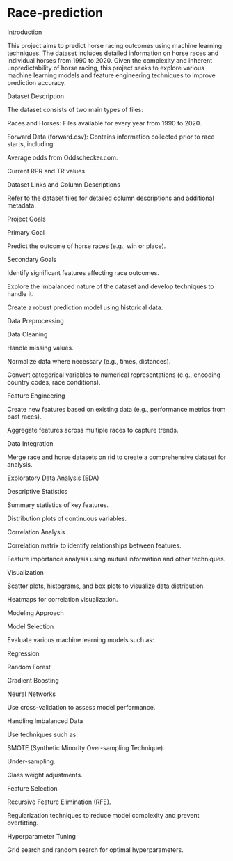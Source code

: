 # Race-prediction

Introduction

This project aims to predict horse racing outcomes using machine learning techniques. The dataset includes detailed information on horse races and individual horses from 1990 to 2020. Given the complexity and inherent unpredictability of horse racing, this project seeks to explore various machine learning models and feature engineering techniques to improve prediction accuracy.

Dataset Description

The dataset consists of two main types of files:

Races and Horses: Files available for every year from 1990 to 2020.

Forward Data (forward.csv): Contains information collected prior to race starts, including:

Average odds from Oddschecker.com.

Current RPR and TR values.

Dataset Links and Column Descriptions

Refer to the dataset files for detailed column descriptions and additional metadata.

Project Goals

Primary Goal

Predict the outcome of horse races (e.g., win or place).

Secondary Goals

Identify significant features affecting race outcomes.

Explore the imbalanced nature of the dataset and develop techniques to handle it.

Create a robust prediction model using historical data.

Data Preprocessing

Data Cleaning

Handle missing values.

Normalize data where necessary (e.g., times, distances).

Convert categorical variables to numerical representations (e.g., encoding country codes, race conditions).

Feature Engineering

Create new features based on existing data (e.g., performance metrics from past races).

Aggregate features across multiple races to capture trends.

Data Integration

Merge race and horse datasets on rid to create a comprehensive dataset for analysis.

Exploratory Data Analysis (EDA)

Descriptive Statistics

Summary statistics of key features.

Distribution plots of continuous variables.

Correlation Analysis

Correlation matrix to identify relationships between features.

Feature importance analysis using mutual information and other techniques.

Visualization

Scatter plots, histograms, and box plots to visualize data distribution.

Heatmaps for correlation visualization.

Modeling Approach

Model Selection

Evaluate various machine learning models such as:

Regression

Random Forest

Gradient Boosting

Neural Networks

Use cross-validation to assess model performance.

Handling Imbalanced Data

Use techniques such as:

SMOTE (Synthetic Minority Over-sampling Technique).

Under-sampling.

Class weight adjustments.

Feature Selection

Recursive Feature Elimination (RFE).

Regularization techniques to reduce model complexity and prevent overfitting.

Hyperparameter Tuning

Grid search and random search for optimal hyperparameters.
